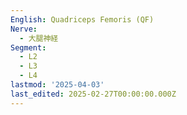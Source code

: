 ```yaml
---
English: Quadriceps Femoris (QF)
Nerve:
  - 大腿神経
Segment:
  - L2
  - L3
  - L4
lastmod: '2025-04-03'
last_edited: 2025-02-27T00:00:00.000Z
---
```



